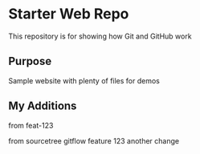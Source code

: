 # Starter Web Repo

This repository is for showing how Git and GitHub work

## Purpose

Sample website with plenty of files for demos

## My Additions

from feat-123

from sourcetree gitflow feature 123
another change

